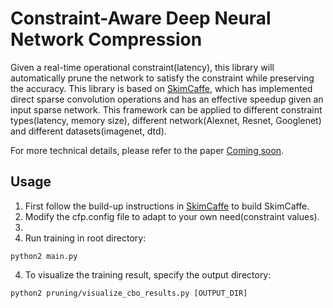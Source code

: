 # Constraint-Aware Deep Neural Network Compression
Given a real-time operational constraint(latency), this library will
automatically prune the network to satisfy the constraint while
preserving the accuracy. This library is based on [SkimCaffe](https://github.com/IntelLabs/SkimCaffe),
which has implemented direct sparse convolution operations and has an effective
speedup given an input sparse network. This framework can be applied to
different constraint types(latency, memory size), different network(Alexnet,
Resnet, Googlenet) and different datasets(imagenet, dtd).

For more technical details, please refer to the paper [Coming soon]().

## Usage
1. First follow the build-up instructions in [SkimCaffe](https://github.com/IntelLabs/SkimCaffe)
to build SkimCaffe.
2. Modify the cfp.config file to adapt to your own need(constraint values).
3.
3. Run training in root directory:
```
python2 main.py
```
4. To visualize the training result, specify the output directory:
```
python2 pruning/visualize_cbo_results.py [OUTPUT_DIR]
```
